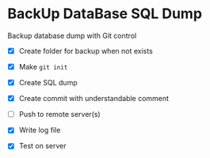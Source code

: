 # BackUp DataBase SQL Dump

Backup database dump with Git control

- [x] Create folder for backup when not exists
- [x] Make ```git init```
- [x] Create SQL dump
- [x] Create commit with understandable comment
- [ ] Push to remote server(s)
- [x] Write log file
- [x] Test on server

